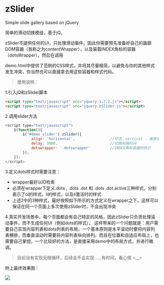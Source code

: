 # zSlider
Simple slide gallery based on jQuery

简单的滑动切换模组，基于jQ。

zSlider不提供任何的UI，只处理滑动事件，因此你需要预先准备好自己的画廊DOM容器（我称之为contentWrapper），以及装载INDEX角标的容器（dotsWrapper）。然后在调用

demo.html中提供了范例的CSS样式，并将其尽量精简，以避免与你的其他样式发生冲突，你当然也可以直接拿去用这些容器和样式代码。

> 使用说明：

1.引入jQ和zSlider脚本

```html
<script type="text/javascript" src="jquery-1.7.2.js"></script>
<script type="text/javascript" src="jquery.zSlider.js"></script>
```

2.调用slider方法

```javascript
<script type="text/javascript">
    $(function(){
        $('#demo_slider').zSlider({
        	align: 'horizontal',				//可选：vertical - 垂直切换（默认），horizontal - 水平切换
            delay: 3000,                        //切换间隔时间
            dotswrapper: '.dotswrapper'         //INDEX角标容器的标识
        });
    });
</script>
```

3.定义dots样式时需要注意：

* wrapper最好以ID检索
* 必须在wrapper下定义.dots , .dots .dot 和 .dots .dot.active三种样式，分别表示了ol的样式，li的样式，以及li激活时的样式
* 上述2中的3种样式，最好按照如下所示的方式定义在wrapper之下，这样可以保证在同一个页面上多次使用zSlider时，不会出现冲突

4.真实开发场景中，每个页面都会有自己特定的风格，因此zSlider只负责处理滚动事件，而不生成任何UI（例如dots的样式）。
这样带来的一个问题就是：用户需要自己实现内容列表和dots列表的布局，一个基本原则是水平滚动时要将内容列表横排，而垂直滚动时需要将内容列表纵向排列。而且在位置和自适应布局上，也需要自己掌控。一个比较好的方法，是直接采用demo中的布局方式，并进行微调。


> 目前没有实现无限循环，后续会不会实现……有时间，看心情 >__<

附上最终效果图：

![](http://7xo8xv.com1.z0.glb.clouddn.com/2016-06-24_15-11-18.gif)
